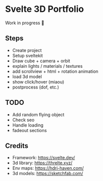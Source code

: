 # Svelte 3D Portfolio

Work in progress 🚧

## Steps

-   Create project
-   Setup sveltekit
-   Draw cube + camera + orbit
-   explain lights / materials / textures
-   add scrollview + html + rotation animation
-   load 3d model
-   show click/hover (miaou)
-   postprocess (dof, etc.)

## TODO

-   Add random flying object
-   Check seo
-   Handle loading
-   fadeout sections

## Credits

-   Framework: https://svelte.dev/
-   3d library: https://threlte.xyz/
-   Env maps: https://hdri-haven.com/
-   3d models: https://sketchfab.com/
